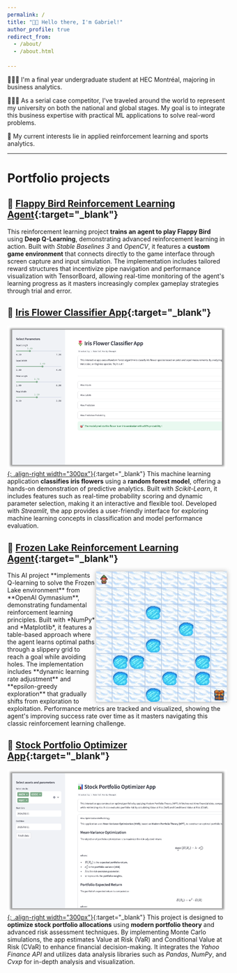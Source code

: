 ```yaml
---
permalink: /
title: "👋🏽 Hello there, I'm Gabriel!" 
author_profile: true
redirect_from: 
  - /about/
  - /about.html

--- 
```


👨🏽‍💻 I'm a final year undergraduate student at HEC Montréal, majoring in business analytics.

👨🏽‍💼 As a serial case competitor, I've traveled around the world to represent my university on both the national and global stages. My goal is to integrate this business expertise with practical ML applications to solve real-word problems.

🔬 My current interests lie in applied reinforcement learning and sports analytics.

---

# Portfolio projects

## 🔗 [Flappy Bird Reinforcement Learning Agent](https://github.com/ghj95/dqn_bird/blob/main/bird.ipynb){:target="_blank"} 
This reinforcement learning project **trains an agent to play Flappy Bird** using **Deep Q-Learning**, demonstrating advanced reinforcement learning in action. Built with *Stable Baselines 3* and *OpenCV*, it features a **custom game environment** that connects directly to the game interface through screen capture and input simulation. The implementation includes tailored reward structures that incentivize pipe navigation and performance visualization with TensorBoard, allowing real-time monitoring of the agent's learning progress as it masters increasingly complex gameplay strategies through trial and error.

## 🔗 [Iris Flower Classifier App](https://github.com/ghj95/iris_app){:target="_blank"}
[![Illustration of Iris App](./images/iris_app.png){: .align-right width="300px"}](https://iris-class.streamlit.app){:target="_blank"}
This machine learning application **classifies iris flowers** using a **random forest model**, offering a hands-on demonstration of predictive analytics. Built with *Scikit-Learn*, it includes features such as real-time probability scoring and dynamic parameter selection, making it an interactive and flexible tool. Developed with *Streamlit*, the app provides a user-friendly interface for exploring machine learning concepts in classification and model performance evaluation.

## 🔗 [Frozen Lake Reinforcement Learning Agent](https://github.com/ghj95/frozen_lake_q/blob/main/lake.py){:target="_blank"}
<!-- <a href="https://github.com/ghj95/frozen_lake_q/blob/main/lake.py" target="_blank"> -->
<img src="./images/fl.gif" alt="Gif Frozen Lake" width="300px" style="float: right; box-shadow: 0 0 10px rgba(0, 0, 0, 0.3);">
This AI project **implements Q-learning to solve the Frozen Lake environment** from **OpenAI Gymnasium**, demonstrating fundamental reinforcement learning principles. Built with *NumPy* and *Matplotlib*, it features a table-based approach where the agent learns optimal paths through a slippery grid to reach a goal while avoiding holes. The implementation includes **dynamic learning rate adjustment** and **epsilon-greedy exploration** that gradually shifts from exploration to exploitation. Performance metrics are tracked and visualized, showing the agent's improving success rate over time as it masters navigating this classic reinforcement learning challenge.

## 🔗 [Stock Portfolio Optimizer App](https://github.com/ghj95/port_opt){:target="_blank"} 
[![Illustration of Portfolio App](./images/portfolio.png){: .align-right width="300px"}](https://port-opt.streamlit.app){:target="_blank"}
This project is designed to **optimize stock portfolio allocations** using **modern portfolio theory** and advanced risk assessment techniques. By implementing Monte Carlo simulations, the app estimates Value at Risk (VaR) and Conditional Value at Risk (CVaR) to enhance financial decision-making. It integrates the *Yahoo Finance API* and utilizes data analysis libraries such as *Pandas*, *NumPy*, and *Cvxp* for in-depth analysis and visualization.